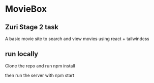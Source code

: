 # MovieBox

## Zuri Stage 2 task

 A basic movie site to search and view movies using react + tailwindcss

## run locally

Clone the repo and run npm install

then run the server with npm start

